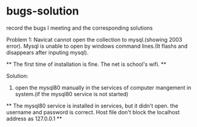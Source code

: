 # bugs-solution
record the bugs I meeting and the corresponding solutions

Problem 1:
Navicat cannot open the collection to mysql.(showing 2003 error). 
Mysql is unable to open by windows command lines.(It flashs and disappears after inputing mysql).

**
The first time of installation is fine.
The net is school's wifi.
**

Solution:
1. open the mysql80 manually in the services of computer mangement in system.(if the mysql80 service is not started)

**
The mysql80 service is installed in services, but it didn't open. the username and password is correct.
Host file don't block the localhost address as 127.0.0.1
**
